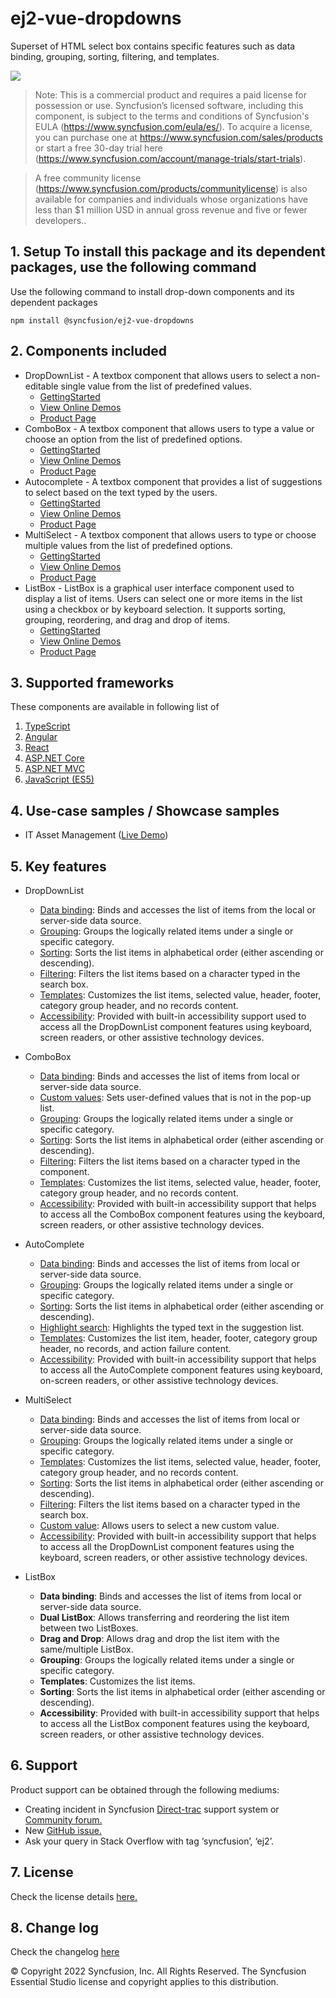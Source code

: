 # ej2-vue-dropdowns

Superset of HTML select box contains specific features such as data binding, grouping, sorting, filtering, and templates.

![](../../ReadMe_Images/gif.gif)

>Note: This is a commercial product and requires a paid license for possession or use. Syncfusion’s licensed software, including this component, is subject to the terms and conditions of Syncfusion's EULA (https://www.syncfusion.com/eula/es/). To acquire a license, you can purchase one at https://www.syncfusion.com/sales/products or start a free 30-day trial here (https://www.syncfusion.com/account/manage-trials/start-trials).

>A free community license (https://www.syncfusion.com/products/communitylicense) is also available for companies and individuals whose organizations have less than $1 million USD in annual gross revenue and five or fewer developers..

## 1. Setup To install this package and its dependent packages, use the following command

Use the following command to install drop-down components and its dependent packages

```
npm install @syncfusion/ej2-vue-dropdowns
```

## 2. Components included

* DropDownList - A textbox component that allows users to select a non-editable single value from the list of predefined values.
    * [GettingStarted](https://ej2.syncfusion.com/vue/documentation/drop-down-list/getting-started)
    * [View Online Demos](https://ej2.syncfusion.com/vue/demos/#/material/drop-down-list/default.html)
    * [Product Page](https://www.syncfusion.com/products/vue/dropdownlist)
* ComboBox - A textbox component that allows users to type a value or choose an option from the list of predefined options.
    * [GettingStarted](https://ej2.syncfusion.com/vue/documentation/combo-box/getting-started)
    * [View Online Demos](https://ej2.syncfusion.com/vue/demos/#/material/combo-box/default.html)
    * [Product Page](https://www.syncfusion.com/products/vue/combobox)
* Autocomplete - A textbox component that provides a list of suggestions to select based on the text typed by the users.
    * [GettingStarted](https://ej2.syncfusion.com/vue/documentation/auto-complete/getting-started)
    * [View Online Demos](https://ej2.syncfusion.com/vue/demos/#/material/auto-complete/default.html)
    * [Product Page](https://www.syncfusion.com/products/vue/autocomplete)
* MultiSelect - A textbox component that allows users to type or choose multiple values from the list of predefined options.
    * [GettingStarted](https://ej2.syncfusion.com/vue/documentation/multi-select/getting-started)
    * [View Online Demos](https://ej2.syncfusion.com/vue/demos/#/material/multi-select/default.html)
    * [Product Page](https://www.syncfusion.com/products/vue/multiselect)
* ListBox - ListBox is a graphical user interface component used to display a list of items. Users can select one or more items in the list using a checkbox or by keyboard selection. It supports sorting, grouping, reordering, and drag and drop of items.
    * [GettingStarted](https://ej2.syncfusion.com/vue/documentation/list-box/getting-started)
    * [View Online Demos](https://ej2.syncfusion.com/vue/demos/#/material/list-box/default.html)
    * [Product Page](https://www.syncfusion.com/products/vue/listbox)

## 3. Supported frameworks
These components are available in following list of 
1.  [TypeScript](https://ej2.syncfusion.com/demos/#/material)
2.	[Angular](https://ej2.syncfusion.com/angular/demos/#/material)
3.	[React](https://ej2.syncfusion.com/react/demos/#/material)
4.	[ASP.NET Core](https://ej2.syncfusion.com/aspnetcore/)
5.	[ASP.NET MVC](https://ej2.syncfusion.com/aspnetcore/)
6.	[JavaScript (ES5)](https://ej2.syncfusion.com/javascript/demos/#/material)

## 4. Use-case samples / Showcase samples

* IT Asset Management ([Live Demo](https://ej2.syncfusion.com/showcase/vue/assetmanagement/?utm_source=npm&utm_campaign=dropdown#/))

## 5. Key features
* DropDownList
    * [Data binding](https://ej2.syncfusion.com/vue/demos/#/material/drop-down-list/data-binding.html): Binds and accesses the list of items from the local or server-side data source.
    * [Grouping](https://ej2.syncfusion.com/vue/demos/#/material/drop-down-list/grouping-icon.html): Groups the logically related items under a single or specific category.
    * [Sorting](https://ej2.syncfusion.com/vue/documentation/api/drop-down-list#sortorder): Sorts the list items in alphabetical order (either ascending or descending).
    * [Filtering](https://ej2.syncfusion.com/vue/demos/#/material/drop-down-list/filtering.html): Filters the list items based on a character typed in the search box.
    * [Templates](https://ej2.syncfusion.com/vue/demos/#/material/drop-down-list/template.html): Customizes the list items, selected value, header, footer, category group header, and no records content.
    * [Accessibility](https://ej2.syncfusion.com/vue/documentation/drop-down-list/accessibility): Provided with built-in accessibility support used to access all the DropDownList component features using keyboard, screen readers, or other assistive technology devices.

* ComboBox
    * [Data binding](https://ej2.syncfusion.com/vue/demos/#/material/combo-box/data-binding.html): Binds and accesses the list of items from local or server-side data source.
    * [Custom values](https://ej2.syncfusion.com/vue/demos/#/material/combo-box/custom-value.html): Sets user-defined values that is not in the pop-up list.
    * [Grouping](https://ej2.syncfusion.com/vue/demos/#/material/combo-box/grouping-icon.html): Groups the logically related items under a single or specific category.
    * [Sorting](https://ej2.syncfusion.com/vue/documentation/api/combo-box#sortorder): Sorts the list items in alphabetical order (either ascending or descending).
    * [Filtering](https://ej2.syncfusion.com/vue/demos/#/material/combo-box/filtering.html): Filters the list items based on a character typed in the component.
    * [Templates](https://ej2.syncfusion.com/vue/demos/#/material/combo-box/template.html): Customizes the list items, selected value, header, footer, category group header, and no records content.
    * [Accessibility](https://ej2.syncfusion.com/vue/documentation/combo-box/accessibility): Provided with built-in accessibility support that helps to access all the ComboBox component features using the keyboard, screen readers, or other assistive technology devices.


* AutoComplete
    * [Data binding](https://ej2.syncfusion.com/vue/demos/#/material/auto-complete/data-binding.html): Binds and accesses the list of items from local or server-side data source.
    * [Grouping](https://ej2.syncfusion.com/vue/demos/#/material/auto-complete/grouping-icon.html): Groups the logically related items under a single or specific category.
    * [Sorting](https://ej2.syncfusion.com/vue/documentation/api/auto-complete#sortorder): Sorts the list items in alphabetical order (either ascending or descending).
    * [Highlight search](https://ej2.syncfusion.com/vue/demos/#/material/auto-complete/highlight.html): Highlights the typed text in the suggestion list.
    * [Templates](https://ej2.syncfusion.com/vue/demos/#/material/auto-complete/template.html): Customizes the list item, header, footer, category group header, no records, and action failure content.
    * [Accessibility](https://ej2.syncfusion.com/vue/documentation/auto-complete/accessibility): Provided with built-in accessibility support that helps to access all the AutoComplete component features using keyboard, on-screen readers, or other assistive technology devices.


* MultiSelect
    * [Data binding](https://ej2.syncfusion.com/vue/demos/#/material/multi-select/data-binding.html): Binds and accesses the list of items from local or server-side data source.
    * [Grouping](https://ej2.syncfusion.com/vue/demos/#/material/multi-select/grouping-icon.html): Groups the logically related items under a single or specific category.
    * [Templates](https://ej2.syncfusion.com/vue/demos/#/material/multi-select/template.html): Customizes the list items, selected value, header, footer, category group header, and     no records content.
    * [Sorting](https://ej2.syncfusion.com/vue/documentation/api/multi-select#sortorder): Sorts the list items in alphabetical order (either ascending or descending).
    * [Filtering](https://ej2.syncfusion.com/vue/demos/#/material/multi-select/filtering.html): Filters the list items based on a character typed in the search box.
    * [Custom value](https://ej2.syncfusion.com/vue/demos/#/material/multi-select/custom-value.html): Allows users to select a new custom value.
    * [Accessibility](https://ej2.syncfusion.com/vue/documentation/multi-select/accessibility): Provided with built-in accessibility support that helps to access all the      DropDownList component features using the keyboard, screen readers, or other assistive technology devices.

* ListBox
    * **Data binding**: Binds and accesses the list of items from local or server-side data source.
    * **Dual ListBox**: Allows transferring and reordering the list item between two ListBoxes.
    * **Drag and Drop**: Allows drag and drop the list item with the same/multiple ListBox.
    * **Grouping**: Groups the logically related items under a single or specific category.
    * **Templates**: Customizes the list items.
    * **Sorting**: Sorts the list items in alphabetical order (either ascending or descending).
    * **Accessibility**: Provided with built-in accessibility support that helps to access all the ListBox component features using the keyboard, screen readers, or other assistive technology devices.

## 6. Support
Product support can be obtained through the following mediums:
* Creating incident in Syncfusion [Direct-trac](https://www.syncfusion.com/support/directtrac/incidents?utm_source=npm&utm_campaign=dropdwon) support system or [Community forum.](https://www.syncfusion.com/forums/essential-js2?utm_source=npm&utm_campaign=dropdwon)
* New [GitHub issue.](https://github.com/syncfusion/ej2-vue-ui-components/issues/new)
* Ask your query in Stack Overflow with tag ‘syncfusion’, ‘ej2’.

 
## 7. License 
Check the license details [here.](https://github.com/syncfusion/ej2/blob/master/license?utm_source=npm&utm_campaign=dropdown)

## 8. Change log 
 Check the changelog [here](https://github.com/syncfusion/ej2-vue-ui-components/blob/master/components/dropdowns/CHANGELOG.md)

© Copyright 2022 Syncfusion, Inc. All Rights Reserved. The Syncfusion Essential Studio license and copyright applies to this distribution.
